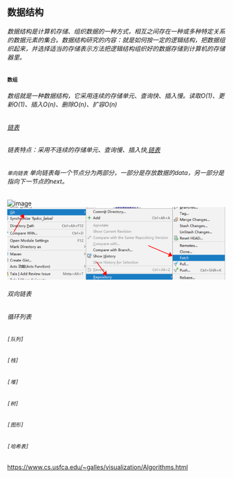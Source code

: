 ## 数据结构
###### 数据结构是计算机存储、组织数据的一种方式，相互之间存在一种或多种特定关系的数据元素的集合。数据结构研究的内容：就是如何按一定的逻辑结构，把数据组织起来，并选择适当的存储表示方法把逻辑结构组织好的数据存储到计算机的存储器里。
#### `数组`
###### 数组就是一种数据结构，它采用连续的存储单元、查询快、插入慢。读取O(1)、更新O(1)、插入O(n)、删除O(n)、扩容O(n)
###### [链表](./链表.md) 
###### 链表特点：采用不连续的存储单元、查询慢、插入快,[链表](./链表.md)
###### `单向链表` 单向链表每一个节点分为两部分，一部分是存放数据的data，另一部分是指向下一节点的next。
![image](/learning/doc/单向链表.jpg)
![搜索引擎](https://github.com/xingjian-1/learning/raw/master/img/fetch.png)
###### 双向链表
###### 循环列表
###### `[队列] `
###### `[栈]` 
###### `[堆]` 
###### `[树]` 
###### `[图形]`
###### `[哈希表]`

https://www.cs.usfca.edu/~galles/visualization/Algorithms.html



